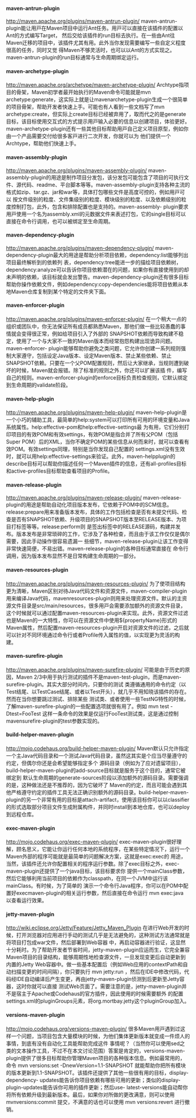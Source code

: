 #### maven-antrun-plugin
http://maven.apache.org/plugins/maven-antrun-plugin/
maven-antrun-plugin能让⽤⼾在Maven项⽬中运⾏Ant任务。⽤⼾可以直接在该插件的配置以Ant的⽅式编写Target， 然后交给该插件的run⽬标去执⾏。在⼀些由Ant往Maven迁移的项⽬中，该插件尤其有⽤。此外当你发现需要编写⼀些⾃定义程度很⾼的任务，同时⼜觉 得Maven不够灵活时，也可以以Ant的⽅式实现之。maven-antrun-plugin的run⽬标通常与⽣命周期绑定运⾏。

#### maven-archetype-plugin
http://maven.apache.org/archetype/maven-archetype-plugin/
Archtype指项⽬的⻣架，Maven初学者最开始执⾏的Maven命令可能就是mvn archetype:generate，这实际上就是让mavenarchetype-plugin⽣成⼀个很简单的项⽬⻣架，帮助开发者快速上⼿。可能也有⼈看到⼀些⽂档写了mvn archetype:create，但实际上create⽬标已经被弃⽤了，取⽽代之的是generate⽬标，该⽬标使⽤交互式的⽅式提⽰⽤⼾输⼊必要的信息以创建项⽬，体验更好。maven-archetype-plugin还有⼀些其他⽬标帮助⽤⼾⾃⼰定义项⽬原型，例如你由⼀个产品需要交付给很多客⼾进⾏⼆次开发，你就可以为 他们提供⼀个Archtype，帮助他们快速上⼿。

#### maven-assembly-plugin
http://maven.apache.org/plugins/maven-assembly-plugin/
maven-assembly-plugin的⽤途是制作项⽬分发包，该分发包可能包含了项⽬的可执⾏⽂件、源代码、readme、平台脚本等等。maven-assembly-plugin⽀持各种主流的格式如zip、tar.gz、jar和war等，具体打包哪些⽂件是⾼度可控的，例如⽤⼾可以 按⽂件级别的粒度、⽂件集级别的粒度、模块级别的粒度、以及依赖级别的粒度控制打包，此外，包含和排除配置也是⽀持的。maven-assembly- plugin要求⽤⼾使⽤⼀个名为assembly.xml的元数据⽂件来表述打包，它的single⽬标可以直接在命令⾏调⽤，也可以被绑定⾄⽣命周期。
#### maven-dependency-plugin
http://maven.apache.org/plugins/maven-dependency-plugin/
maven-dependency-plugin最⼤的⽤途是帮助分析项⽬依赖，dependency:list能够列出项⽬最终解析到的依赖列
表，dependency:tree能进⼀步的描绘项⽬依赖树，dependency:analyze可以告诉你项⽬依赖潜在的问题，如果你有直接使⽤到的却未声明的依赖，该⽬标就会发出警告。maven-dependency-plugin还有很多⽬标帮助你操作依赖⽂件，例如dependency:copy-dependencies能将项⽬依赖从本地Maven仓库复制到某个特定的⽂件夹下⾯。
#### maven-enforcer-plugin
http://maven.apache.org/plugins/maven-enforcer-plugin/
在⼀个稍⼤⼀点的组织或团队中，你⽆法保证所有成员都熟悉Maven，那他们做⼀些⽐较愚蠢的事情就会变得很正常，例如给项⽬引⼊了外部的 SNAPSHOT依赖⽽导致构建不稳定，使⽤了⼀个与⼤家不⼀致的Maven版本⽽经常抱怨构建出现诡异问题。maven-enforcer- plugin能够帮助你避免之类问题，它允许你创建⼀系列规则强制⼤家遵守，包括设定Java版本、设定Maven版本、禁⽌某些依赖、禁⽌ SNAPSHOT依赖。只要在⼀个⽗POM配置规则，然后让⼤家继承，当规则遭到破坏的时候，Maven就会报错。除了标准的规则之外，你还可以扩展该插 件，编写⾃⼰的规则。maven-enforcer-plugin的enforce⽬标负责检查规则，它默认绑定到⽣命周期的validate阶段。

#### maven-help-plugin
http://maven.apache.org/plugins/maven-help-plugin/
maven-help-plugin是⼀个⼩巧的辅助⼯具，最简单的help:system可以打印所有可⽤的环境变量和Java系统属性。help:effective-pom和help:effective-settings最 为有⽤，它们分别打印项⽬的有效POM和有效settings，有效POM是指合并了所有⽗POM（包括Super POM）后的XML，当你不确定POM的某些信息从何⽽来时，就可以查看有效POM。有效settings同理，特别是当你发现⾃⼰配置的 settings.xml没有⽣效时，就可以⽤help:effective-settings来验证。此外，maven-helpplugin的describe⽬标可以帮助你描述任何⼀个Maven插件的信息，还有all-profiles⽬标和active-profiles⽬标帮助查看项⽬的Profile。
#### maven-release-plugin
http://maven.apache.org/plugins/maven-release-plugin/
maven-release-plugin的⽤途是帮助⾃动化项⽬版本发布，它依赖于POM中的SCM信息。release:prepare⽤来准备版本发布，具体的⼯作包括检查是否有未提交代码、检查是否有SNAPSHOT依赖、升级项⽬的SNAPSHOT版本⾄RELEASE版本、为项⽬打标签等等。release:perform则 是签出标签中的RELEASE源码，构建并发布。版本发布是⾮常琐碎的⼯作，它涉及了各种检查，⽽且由于该⼯作仅仅是偶尔需要，因此⼿动操作很容易遗漏⼀ 些细节，maven-release-plugin让该⼯作变得⾮常快速简便，不易出错。maven-release-plugin的各种⽬标通常直接在 命令⾏调⽤，因为版本发布显然不是⽇常构建⽣命周期的⼀部分。
#### maven-resources-plugin
http://maven.apache.org/plugins/maven-resources-plugin/
为了使项⽬结构更为清晰，Maven区别对待Java代码⽂件和资源⽂件，maven-compiler-plugin⽤来编译Java代码，mavenresources-plugin则⽤来处理资源⽂件。默认的主资源⽂件⽬录是src/main/resources，很多⽤⼾会需要添加额外的资源⽂件⽬录，这个时候就可以通过配置maven-resources-plugin来实现。此外，资源⽂件过滤也是Maven的⼀⼤特性，你可以在资源⽂件中使⽤${propertyName}形式的Maven属性，然后配置maven-resources-plugin开启对资源⽂件的过滤，之后就可以针对不同环境通过命令⾏或者Profile传⼊属性的值，以实现更为灵活的构建。

#### maven-surefire-plugin
http://maven.apache.org/plugins/maven-surefire-plugin/
可能是由于历史的原因，Maven 2/3中⽤于执⾏测试的插件不是maven-test-plugin，⽽是maven-surefire-plugin。其实⼤部分时间内，只要你的测试 类遵循通⽤的命令约定（以Test结尾、以TestCase结尾、或者以Test开头），就⼏乎不⽤知晓该插件的存在。然⽽在当你想要跳过测试、排除某些 测试类、或者使⽤⼀些TestNG特性的时候，了解maven-surefire-plugin的⼀些配置选项就很有⽤了。例如 mvn test -Dtest=FooTest 这样⼀条命令的效果是仅运⾏FooTest测试类，这是通过控制mavensurefire-plugin的test参数实现的。
#### build-helper-maven-plugin
http://mojo.codehaus.org/build-helper-maven-plugin/
Maven默认只允许指定⼀个主Java代码⽬录和⼀个测试Java代码⽬录，虽然这其实是个应当尽量遵守的约定，但偶尔你还是会希望能够指定多个 源码⽬录（例如为了应对遗留项⽬），build-helper-maven-plugin的add-source⽬标就是服务于这个⽬的，通常它被绑定到 默认⽣命周期的generate-sources阶段以添加额外的源码⽬录。需要强调的是，这种做法还是不推荐的，因为它破坏了 Maven的约定，⽽且可能会遇到其他严格遵守约定的插件⼯具⽆法正确识别额外的源码⽬录。build-helper-maven-plugin的另⼀个⾮常有⽤的⽬标是attach-artifact，使⽤该⽬标你可以以classifier的形式选取部分项⽬⽂件⽣成附属构件，并同时install到本地仓库，也可以deploy到远程仓库。
#### exec-maven-plugin
http://mojo.codehaus.org/exec-maven-plugin/
exec-maven-plugin很好理解，顾名思义，它能让你运⾏任何本地的系统程序，在某些特定情况下，运⾏⼀个Maven外部的程序可能就是最简单的问题解决⽅案，这就是exec:exec的 ⽤途，当然，该插件还允许你配置相关的程序运⾏参数。除了exec⽬标之外，exec-maven-plugin还提供了⼀个java⽬标，该⽬标要求你 提供⼀个mainClass参数，然后它能够利⽤当前项⽬的依赖作为classpath，在同⼀个JVM中运⾏该mainClass。有时候，为了简单的 演⽰⼀个命令⾏Java程序，你可以在POM中配置好execmaven-plugin的相关运⾏参数，然后直接在命令运⾏ mvn exec:java 以查看运⾏效果。
#### jetty-maven-plugin
http://wiki.eclipse.org/Jetty/Feature/Jetty_Maven_Plugin
在进⾏Web开发的时候，打开浏览器对应⽤进⾏⼿动的测试⼏乎是⽆法避免的，这种测试⽅法通常就是将项⽬打包成war⽂件，然后部署到Web容器 中，再启动容器进⾏验证，这显然⼗分耗时。为了帮助开发者节省时间，jetty-maven-plugin应运⽽⽣，它完全兼容 Maven项⽬的⽬录结构，能够周期性地检查源⽂件，⼀旦发现变更后⾃动更新到内置的Jetty Web容器中。做⼀些基本配置后（例如Web应⽤的contextPath和⾃动扫描变更的时间间隔），你只要执⾏ mvn jetty:run ，然后在IDE中修改代码，代码经IDE⾃动编译后产⽣变更，再由jetty-maven-plugin侦测到后更新⾄Jetty容器，这时你就可以直接 测试Web⻚⾯了。需要注意的是，jetty-maven-plugin并不是宿主于Apache或Codehaus的官⽅插件，因此使⽤的时候需要额外 的配置settings.xml的pluginGroups元素，将org.mortbay.jetty这个pluginGroup加⼊。
#### versions-maven-plugin
http://mojo.codehaus.org/versions-maven-plugin/
很多Maven⽤⼾遇到过这样⼀个问题，当项⽬包含⼤量模块的时候，为他们集体更新版本就变成⼀件烦⼈的事情，到底有没有⾃动化⼯具能帮助完成这件 事情呢？（当然你可以使⽤sed之类的⽂本操作⼯具，不过不在本⽂讨论范围）答案是肯定的，versions-maven- plugin提供了很多⽬标帮助你管理Maven项⽬的各种版本信息。例如最常⽤的，命令 mvn versions:set -DnewVersion=1.1-SNAPSHOT 就能帮助你把所有模块的版本更新到1.1-SNAPSHOT。该插件还提供了其他⼀些很有⽤的⽬标，display-dependency- updates能告诉你项⽬依赖有哪些可⽤的更新；类似的display-plugin-updates能告诉你可⽤的插件更新；然后use- latest-versions能⾃动帮你将所有依赖升级到最新版本。最后，如果你对所做的更改满意，则可以使⽤ mvnversions:commit 提交，不满意的话也可以使⽤ mvn versions:revert 进⾏撤销。
